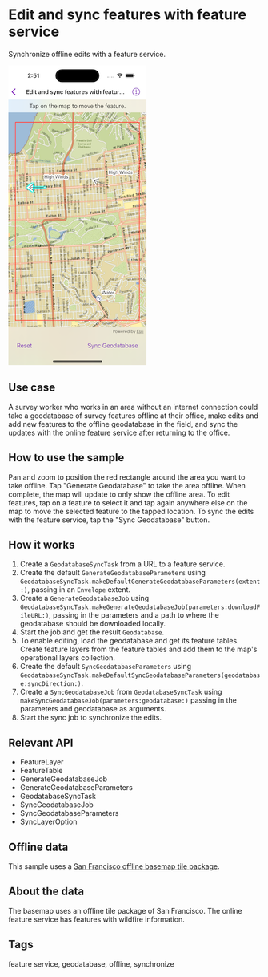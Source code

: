 # Edit and sync features with feature service

Synchronize offline edits with a feature service.

![Image of Edit and sync features with feature service sample](edit-and-sync-features-with-feature-service.png)

## Use case

A survey worker who works in an area without an internet connection could take a geodatabase of survey features offline at their office, make edits and add new features to the offline geodatabase in the field, and sync the updates with the online feature service after returning to the office.

## How to use the sample

Pan and zoom to position the red rectangle around the area you want to take offline. Tap "Generate Geodatabase" to take the area offline. When complete, the map will update to only show the offline area. To edit features, tap on a feature to select it and tap again anywhere else on the map to move the selected feature to the tapped location. To sync the edits with the feature service, tap the "Sync Geodatabase" button.

## How it works

1. Create a `GeodatabaseSyncTask` from a URL to a feature service.
2. Create the default `GenerateGeodatabaseParameters` using `GeodatabaseSyncTask.makeDefaultGenerateGeodatabaseParameters(extent:)`, passing in an `Envelope` extent.
3. Create a `GenerateGeodatabaseJob` using `GeodatabaseSyncTask.makeGenerateGeodatabaseJob(parameters:downloadFileURL:)`, passing in the parameters and a path to where the geodatabase should be downloaded locally.
4. Start the job and get the result `Geodatabase`.
5. To enable editing, load the geodatabase and get its feature tables. Create feature layers from the feature tables and add them to the map's operational layers collection.
6. Create the default `SyncGeodatabaseParameters` using `GeodatabaseSyncTask.makeDefaultSyncGeodatabaseParameters(geodatabase:syncDirection:)`.
7. Create a `SyncGeodatabaseJob` from `GeodatabaseSyncTask` using `makeSyncGeodatabaseJob(parameters:geodatabase:)` passing in the parameters and geodatabase as arguments.
8. Start the sync job to synchronize the edits.

## Relevant API

* FeatureLayer
* FeatureTable
* GenerateGeodatabaseJob
* GenerateGeodatabaseParameters
* GeodatabaseSyncTask
* SyncGeodatabaseJob
* SyncGeodatabaseParameters
* SyncLayerOption

## Offline data

This sample uses a [San Francisco offline basemap tile package](https://www.arcgis.com/home/item.html?id=e4a398afe9a945f3b0f4dca1e4faccb5).

## About the data

The basemap uses an offline tile package of San Francisco. The online feature service has features with wildfire information.

## Tags

feature service, geodatabase, offline, synchronize
